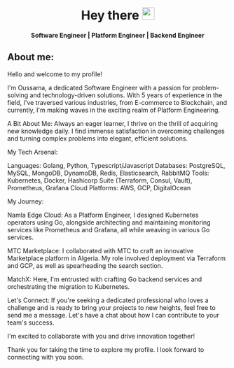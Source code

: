 <h1 align="center">
  Hey there <img src="https://media.giphy.com/media/hvRJCLFzcasrR4ia7z/giphy.gif" width="28">
</h1>

<h4 align='center'>
  Software Engineer | Platform Engineer | Backend Engineer
</h4>

## About me:

<p>
Hello and welcome to my profile!

I'm Oussama, a dedicated Software Engineer with a passion for problem-solving and technology-driven solutions. With 5 years of experience in the field, I've traversed various industries, from E-commerce to Blockchain, and currently, I'm making waves in the exciting realm of Platform Engineering.

A Bit About Me:
Always an eager learner, I thrive on the thrill of acquiring new knowledge daily. I find immense satisfaction in overcoming challenges and turning complex problems into elegant, efficient solutions.

My Tech Arsenal:

Languages: Golang, Python, Typescript/Javascript
Databases: PostgreSQL, MySQL, MongoDB, DynamoDB, Redis, Elasticsearch, RabbitMQ
Tools: Kubernetes, Docker, Hashicorp Suite (Terraform, Consul, Vault), Prometheus, Grafana
Cloud Platforms: AWS, GCP, DigitalOcean

My Journey:

Namla Edge Cloud: 
As a Platform Engineer, I designed Kubernetes operators using Go, alongside architecting and maintaining monitoring services like Prometheus and Grafana, all while weaving in various Go services.

MTC Marketplace: 
I collaborated with MTC to craft an innovative Marketplace platform in Algeria. My role involved deployment via Terraform and GCP, as well as spearheading the search section.

MatchX:
Here, I'm entrusted with crafting Go backend services and orchestrating the migration to Kubernetes.

Let's Connect:
If you're seeking a dedicated professional who loves a challenge and is ready to bring your projects to new heights, feel free to send me a message. Let's have a chat about how I can contribute to your team's success.

I'm excited to collaborate with you and drive innovation together!

Thank you for taking the time to explore my profile. I look forward to connecting with you soon.
</p>
